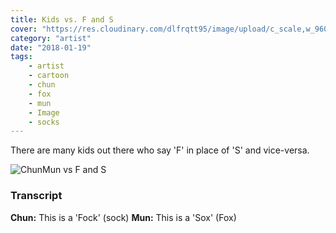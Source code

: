 ```yaml
---
title: Kids vs. F and S
cover: "https://res.cloudinary.com/dlfrqtt95/image/upload/c_scale,w_960/v1610144338/ChunMunFoxSock_w4jwtu.png"
category: "artist"
date: "2018-01-19"
tags:
    - artist
    - cartoon
    - chun
    - fox
    - mun
    - Image
    - socks
---
```


There are many kids out there who say 'F' in place of 'S' and vice-versa.

![ChunMun vs F and S](https://res.cloudinary.com/dlfrqtt95/image/upload/c_scale,w_960/v1610144338/ChunMunFoxSock_w4jwtu.png)

### Transcript

**Chun:** This is a 'Fock' (sock)
**Mun:** This is a 'Sox' (Fox)
